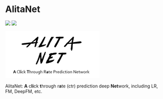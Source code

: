 # AlitaNet
![](https://img.shields.io/badge/language-python-blue.svg)
![](https://img.shields.io/badge/license-MIT-000000.svg)  


<img src="resource/logo3.png" alt="Sample"  width="300" height="150">  


AlitaNet: **A** c**li**ck **t**hrough r**a**te (ctr) prediction deep **Net**work, including LR, FM, DeepFM, etc.   
